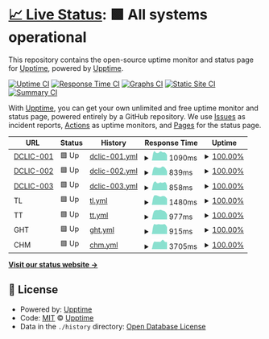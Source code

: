 # [📈 Live Status](https://upptime.github.io/upptime): <!--live status--> **🟩 All systems operational**

This repository contains the open-source uptime monitor and status page for [Upptime](https://upptime.js.org), powered by [Upptime](https://github.com/upptime/upptime).

[![Uptime CI](https://github.com/EmbDclic/upptime/workflows/Uptime%20CI/badge.svg)](https://github.com/upptime/upptime/actions?query=workflow%3A%22Uptime+CI%22)
[![Response Time CI](https://github.com/EmbDclic/upptime/workflows/Response%20Time%20CI/badge.svg)](https://github.com/upptime/upptime/actions?query=workflow%3A%22Response+Time+CI%22)
[![Graphs CI](https://github.com/EmbDclic/upptime/workflows/Graphs%20CI/badge.svg)](https://github.com/upptime/upptime/actions?query=workflow%3A%22Graphs+CI%22)
[![Static Site CI](https://github.com/EmbDclic/upptime/workflows/Static%20Site%20CI/badge.svg)](https://github.com/upptime/upptime/actions?query=workflow%3A%22Static+Site+CI%22)
[![Summary CI](https://github.com/EmbDclic/upptime/workflows/Summary%20CI/badge.svg)](https://github.com/upptime/upptime/actions?query=workflow%3A%22Summary+CI%22)

With [Upptime](https://upptime.js.org), you can get your own unlimited and free uptime monitor and status page, powered entirely by a GitHub repository. We use [Issues](https://github.com/upptime/upptime/issues) as incident reports, [Actions](https://github.com/upptime/upptime/actions) as uptime monitors, and [Pages](https://upptime.github.io/upptime) for the status page.

<!--start: status pages-->
<!-- This summary is generated by Upptime (https://github.com/upptime/upptime) -->
<!-- Do not edit this manually, your changes will be overwritten -->
<!-- prettier-ignore -->
| URL | Status | History | Response Time | Uptime |
| --- | ------ | ------- | ------------- | ------ |
| <img alt="" src="https://favicons.githubusercontent.com/www.dclic.info" height="13"> [DCLIC-001](https://www.dclic.info) | 🟩 Up | [dclic-001.yml](https://github.com/EmbDclic/upptime/commits/HEAD/history/dclic-001.yml) | <details><summary><img alt="Response time graph" src="./graphs/dclic-001/response-time-week.png" height="20"> 1090ms</summary><br><a href="https://EmbDclic.github.io/upptime/history/dclic-001"><img alt="Response time 952" src="https://img.shields.io/endpoint?url=https%3A%2F%2Fraw.githubusercontent.com%2FEmbDclic%2Fupptime%2FHEAD%2Fapi%2Fdclic-001%2Fresponse-time.json"></a><br><a href="https://EmbDclic.github.io/upptime/history/dclic-001"><img alt="24-hour response time 772" src="https://img.shields.io/endpoint?url=https%3A%2F%2Fraw.githubusercontent.com%2FEmbDclic%2Fupptime%2FHEAD%2Fapi%2Fdclic-001%2Fresponse-time-day.json"></a><br><a href="https://EmbDclic.github.io/upptime/history/dclic-001"><img alt="7-day response time 1090" src="https://img.shields.io/endpoint?url=https%3A%2F%2Fraw.githubusercontent.com%2FEmbDclic%2Fupptime%2FHEAD%2Fapi%2Fdclic-001%2Fresponse-time-week.json"></a><br><a href="https://EmbDclic.github.io/upptime/history/dclic-001"><img alt="30-day response time 896" src="https://img.shields.io/endpoint?url=https%3A%2F%2Fraw.githubusercontent.com%2FEmbDclic%2Fupptime%2FHEAD%2Fapi%2Fdclic-001%2Fresponse-time-month.json"></a><br><a href="https://EmbDclic.github.io/upptime/history/dclic-001"><img alt="1-year response time 952" src="https://img.shields.io/endpoint?url=https%3A%2F%2Fraw.githubusercontent.com%2FEmbDclic%2Fupptime%2FHEAD%2Fapi%2Fdclic-001%2Fresponse-time-year.json"></a></details> | <details><summary><a href="https://EmbDclic.github.io/upptime/history/dclic-001">100.00%</a></summary><a href="https://EmbDclic.github.io/upptime/history/dclic-001"><img alt="All-time uptime 98.48%" src="https://img.shields.io/endpoint?url=https%3A%2F%2Fraw.githubusercontent.com%2FEmbDclic%2Fupptime%2FHEAD%2Fapi%2Fdclic-001%2Fuptime.json"></a><br><a href="https://EmbDclic.github.io/upptime/history/dclic-001"><img alt="24-hour uptime 100.00%" src="https://img.shields.io/endpoint?url=https%3A%2F%2Fraw.githubusercontent.com%2FEmbDclic%2Fupptime%2FHEAD%2Fapi%2Fdclic-001%2Fuptime-day.json"></a><br><a href="https://EmbDclic.github.io/upptime/history/dclic-001"><img alt="7-day uptime 100.00%" src="https://img.shields.io/endpoint?url=https%3A%2F%2Fraw.githubusercontent.com%2FEmbDclic%2Fupptime%2FHEAD%2Fapi%2Fdclic-001%2Fuptime-week.json"></a><br><a href="https://EmbDclic.github.io/upptime/history/dclic-001"><img alt="30-day uptime 100.00%" src="https://img.shields.io/endpoint?url=https%3A%2F%2Fraw.githubusercontent.com%2FEmbDclic%2Fupptime%2FHEAD%2Fapi%2Fdclic-001%2Fuptime-month.json"></a><br><a href="https://EmbDclic.github.io/upptime/history/dclic-001"><img alt="1-year uptime 98.48%" src="https://img.shields.io/endpoint?url=https%3A%2F%2Fraw.githubusercontent.com%2FEmbDclic%2Fupptime%2FHEAD%2Fapi%2Fdclic-001%2Fuptime-year.json"></a></details>
| <img alt="" src="https://favicons.githubusercontent.com/dclic.ovh" height="13"> [DCLIC-002](https://dclic.ovh) | 🟩 Up | [dclic-002.yml](https://github.com/EmbDclic/upptime/commits/HEAD/history/dclic-002.yml) | <details><summary><img alt="Response time graph" src="./graphs/dclic-002/response-time-week.png" height="20"> 839ms</summary><br><a href="https://EmbDclic.github.io/upptime/history/dclic-002"><img alt="Response time 780" src="https://img.shields.io/endpoint?url=https%3A%2F%2Fraw.githubusercontent.com%2FEmbDclic%2Fupptime%2FHEAD%2Fapi%2Fdclic-002%2Fresponse-time.json"></a><br><a href="https://EmbDclic.github.io/upptime/history/dclic-002"><img alt="24-hour response time 449" src="https://img.shields.io/endpoint?url=https%3A%2F%2Fraw.githubusercontent.com%2FEmbDclic%2Fupptime%2FHEAD%2Fapi%2Fdclic-002%2Fresponse-time-day.json"></a><br><a href="https://EmbDclic.github.io/upptime/history/dclic-002"><img alt="7-day response time 839" src="https://img.shields.io/endpoint?url=https%3A%2F%2Fraw.githubusercontent.com%2FEmbDclic%2Fupptime%2FHEAD%2Fapi%2Fdclic-002%2Fresponse-time-week.json"></a><br><a href="https://EmbDclic.github.io/upptime/history/dclic-002"><img alt="30-day response time 690" src="https://img.shields.io/endpoint?url=https%3A%2F%2Fraw.githubusercontent.com%2FEmbDclic%2Fupptime%2FHEAD%2Fapi%2Fdclic-002%2Fresponse-time-month.json"></a><br><a href="https://EmbDclic.github.io/upptime/history/dclic-002"><img alt="1-year response time 780" src="https://img.shields.io/endpoint?url=https%3A%2F%2Fraw.githubusercontent.com%2FEmbDclic%2Fupptime%2FHEAD%2Fapi%2Fdclic-002%2Fresponse-time-year.json"></a></details> | <details><summary><a href="https://EmbDclic.github.io/upptime/history/dclic-002">100.00%</a></summary><a href="https://EmbDclic.github.io/upptime/history/dclic-002"><img alt="All-time uptime 100.00%" src="https://img.shields.io/endpoint?url=https%3A%2F%2Fraw.githubusercontent.com%2FEmbDclic%2Fupptime%2FHEAD%2Fapi%2Fdclic-002%2Fuptime.json"></a><br><a href="https://EmbDclic.github.io/upptime/history/dclic-002"><img alt="24-hour uptime 100.00%" src="https://img.shields.io/endpoint?url=https%3A%2F%2Fraw.githubusercontent.com%2FEmbDclic%2Fupptime%2FHEAD%2Fapi%2Fdclic-002%2Fuptime-day.json"></a><br><a href="https://EmbDclic.github.io/upptime/history/dclic-002"><img alt="7-day uptime 100.00%" src="https://img.shields.io/endpoint?url=https%3A%2F%2Fraw.githubusercontent.com%2FEmbDclic%2Fupptime%2FHEAD%2Fapi%2Fdclic-002%2Fuptime-week.json"></a><br><a href="https://EmbDclic.github.io/upptime/history/dclic-002"><img alt="30-day uptime 100.00%" src="https://img.shields.io/endpoint?url=https%3A%2F%2Fraw.githubusercontent.com%2FEmbDclic%2Fupptime%2FHEAD%2Fapi%2Fdclic-002%2Fuptime-month.json"></a><br><a href="https://EmbDclic.github.io/upptime/history/dclic-002"><img alt="1-year uptime 100.00%" src="https://img.shields.io/endpoint?url=https%3A%2F%2Fraw.githubusercontent.com%2FEmbDclic%2Fupptime%2FHEAD%2Fapi%2Fdclic-002%2Fuptime-year.json"></a></details>
| <img alt="" src="https://favicons.githubusercontent.com/dclic-003.ovh" height="13"> [DCLIC-003](https://dclic-003.ovh) | 🟩 Up | [dclic-003.yml](https://github.com/EmbDclic/upptime/commits/HEAD/history/dclic-003.yml) | <details><summary><img alt="Response time graph" src="./graphs/dclic-003/response-time-week.png" height="20"> 858ms</summary><br><a href="https://EmbDclic.github.io/upptime/history/dclic-003"><img alt="Response time 685" src="https://img.shields.io/endpoint?url=https%3A%2F%2Fraw.githubusercontent.com%2FEmbDclic%2Fupptime%2FHEAD%2Fapi%2Fdclic-003%2Fresponse-time.json"></a><br><a href="https://EmbDclic.github.io/upptime/history/dclic-003"><img alt="24-hour response time 526" src="https://img.shields.io/endpoint?url=https%3A%2F%2Fraw.githubusercontent.com%2FEmbDclic%2Fupptime%2FHEAD%2Fapi%2Fdclic-003%2Fresponse-time-day.json"></a><br><a href="https://EmbDclic.github.io/upptime/history/dclic-003"><img alt="7-day response time 858" src="https://img.shields.io/endpoint?url=https%3A%2F%2Fraw.githubusercontent.com%2FEmbDclic%2Fupptime%2FHEAD%2Fapi%2Fdclic-003%2Fresponse-time-week.json"></a><br><a href="https://EmbDclic.github.io/upptime/history/dclic-003"><img alt="30-day response time 656" src="https://img.shields.io/endpoint?url=https%3A%2F%2Fraw.githubusercontent.com%2FEmbDclic%2Fupptime%2FHEAD%2Fapi%2Fdclic-003%2Fresponse-time-month.json"></a><br><a href="https://EmbDclic.github.io/upptime/history/dclic-003"><img alt="1-year response time 685" src="https://img.shields.io/endpoint?url=https%3A%2F%2Fraw.githubusercontent.com%2FEmbDclic%2Fupptime%2FHEAD%2Fapi%2Fdclic-003%2Fresponse-time-year.json"></a></details> | <details><summary><a href="https://EmbDclic.github.io/upptime/history/dclic-003">100.00%</a></summary><a href="https://EmbDclic.github.io/upptime/history/dclic-003"><img alt="All-time uptime 100.00%" src="https://img.shields.io/endpoint?url=https%3A%2F%2Fraw.githubusercontent.com%2FEmbDclic%2Fupptime%2FHEAD%2Fapi%2Fdclic-003%2Fuptime.json"></a><br><a href="https://EmbDclic.github.io/upptime/history/dclic-003"><img alt="24-hour uptime 100.00%" src="https://img.shields.io/endpoint?url=https%3A%2F%2Fraw.githubusercontent.com%2FEmbDclic%2Fupptime%2FHEAD%2Fapi%2Fdclic-003%2Fuptime-day.json"></a><br><a href="https://EmbDclic.github.io/upptime/history/dclic-003"><img alt="7-day uptime 100.00%" src="https://img.shields.io/endpoint?url=https%3A%2F%2Fraw.githubusercontent.com%2FEmbDclic%2Fupptime%2FHEAD%2Fapi%2Fdclic-003%2Fuptime-week.json"></a><br><a href="https://EmbDclic.github.io/upptime/history/dclic-003"><img alt="30-day uptime 100.00%" src="https://img.shields.io/endpoint?url=https%3A%2F%2Fraw.githubusercontent.com%2FEmbDclic%2Fupptime%2FHEAD%2Fapi%2Fdclic-003%2Fuptime-month.json"></a><br><a href="https://EmbDclic.github.io/upptime/history/dclic-003"><img alt="1-year uptime 100.00%" src="https://img.shields.io/endpoint?url=https%3A%2F%2Fraw.githubusercontent.com%2FEmbDclic%2Fupptime%2FHEAD%2Fapi%2Fdclic-003%2Fuptime-year.json"></a></details>
| <img alt="" src="https://favicons.githubusercontent.com/null" height="13"> TL | 🟩 Up | [tl.yml](https://github.com/EmbDclic/upptime/commits/HEAD/history/tl.yml) | <details><summary><img alt="Response time graph" src="./graphs/tl/response-time-week.png" height="20"> 1480ms</summary><br><a href="https://EmbDclic.github.io/upptime/history/tl"><img alt="Response time 1134" src="https://img.shields.io/endpoint?url=https%3A%2F%2Fraw.githubusercontent.com%2FEmbDclic%2Fupptime%2FHEAD%2Fapi%2Ftl%2Fresponse-time.json"></a><br><a href="https://EmbDclic.github.io/upptime/history/tl"><img alt="24-hour response time 1066" src="https://img.shields.io/endpoint?url=https%3A%2F%2Fraw.githubusercontent.com%2FEmbDclic%2Fupptime%2FHEAD%2Fapi%2Ftl%2Fresponse-time-day.json"></a><br><a href="https://EmbDclic.github.io/upptime/history/tl"><img alt="7-day response time 1480" src="https://img.shields.io/endpoint?url=https%3A%2F%2Fraw.githubusercontent.com%2FEmbDclic%2Fupptime%2FHEAD%2Fapi%2Ftl%2Fresponse-time-week.json"></a><br><a href="https://EmbDclic.github.io/upptime/history/tl"><img alt="30-day response time 1174" src="https://img.shields.io/endpoint?url=https%3A%2F%2Fraw.githubusercontent.com%2FEmbDclic%2Fupptime%2FHEAD%2Fapi%2Ftl%2Fresponse-time-month.json"></a><br><a href="https://EmbDclic.github.io/upptime/history/tl"><img alt="1-year response time 1134" src="https://img.shields.io/endpoint?url=https%3A%2F%2Fraw.githubusercontent.com%2FEmbDclic%2Fupptime%2FHEAD%2Fapi%2Ftl%2Fresponse-time-year.json"></a></details> | <details><summary><a href="https://EmbDclic.github.io/upptime/history/tl">100.00%</a></summary><a href="https://EmbDclic.github.io/upptime/history/tl"><img alt="All-time uptime 98.48%" src="https://img.shields.io/endpoint?url=https%3A%2F%2Fraw.githubusercontent.com%2FEmbDclic%2Fupptime%2FHEAD%2Fapi%2Ftl%2Fuptime.json"></a><br><a href="https://EmbDclic.github.io/upptime/history/tl"><img alt="24-hour uptime 100.00%" src="https://img.shields.io/endpoint?url=https%3A%2F%2Fraw.githubusercontent.com%2FEmbDclic%2Fupptime%2FHEAD%2Fapi%2Ftl%2Fuptime-day.json"></a><br><a href="https://EmbDclic.github.io/upptime/history/tl"><img alt="7-day uptime 100.00%" src="https://img.shields.io/endpoint?url=https%3A%2F%2Fraw.githubusercontent.com%2FEmbDclic%2Fupptime%2FHEAD%2Fapi%2Ftl%2Fuptime-week.json"></a><br><a href="https://EmbDclic.github.io/upptime/history/tl"><img alt="30-day uptime 100.00%" src="https://img.shields.io/endpoint?url=https%3A%2F%2Fraw.githubusercontent.com%2FEmbDclic%2Fupptime%2FHEAD%2Fapi%2Ftl%2Fuptime-month.json"></a><br><a href="https://EmbDclic.github.io/upptime/history/tl"><img alt="1-year uptime 98.48%" src="https://img.shields.io/endpoint?url=https%3A%2F%2Fraw.githubusercontent.com%2FEmbDclic%2Fupptime%2FHEAD%2Fapi%2Ftl%2Fuptime-year.json"></a></details>
| <img alt="" src="https://favicons.githubusercontent.com/null" height="13"> TT | 🟩 Up | [tt.yml](https://github.com/EmbDclic/upptime/commits/HEAD/history/tt.yml) | <details><summary><img alt="Response time graph" src="./graphs/tt/response-time-week.png" height="20"> 977ms</summary><br><a href="https://EmbDclic.github.io/upptime/history/tt"><img alt="Response time 853" src="https://img.shields.io/endpoint?url=https%3A%2F%2Fraw.githubusercontent.com%2FEmbDclic%2Fupptime%2FHEAD%2Fapi%2Ftt%2Fresponse-time.json"></a><br><a href="https://EmbDclic.github.io/upptime/history/tt"><img alt="24-hour response time 588" src="https://img.shields.io/endpoint?url=https%3A%2F%2Fraw.githubusercontent.com%2FEmbDclic%2Fupptime%2FHEAD%2Fapi%2Ftt%2Fresponse-time-day.json"></a><br><a href="https://EmbDclic.github.io/upptime/history/tt"><img alt="7-day response time 977" src="https://img.shields.io/endpoint?url=https%3A%2F%2Fraw.githubusercontent.com%2FEmbDclic%2Fupptime%2FHEAD%2Fapi%2Ftt%2Fresponse-time-week.json"></a><br><a href="https://EmbDclic.github.io/upptime/history/tt"><img alt="30-day response time 890" src="https://img.shields.io/endpoint?url=https%3A%2F%2Fraw.githubusercontent.com%2FEmbDclic%2Fupptime%2FHEAD%2Fapi%2Ftt%2Fresponse-time-month.json"></a><br><a href="https://EmbDclic.github.io/upptime/history/tt"><img alt="1-year response time 853" src="https://img.shields.io/endpoint?url=https%3A%2F%2Fraw.githubusercontent.com%2FEmbDclic%2Fupptime%2FHEAD%2Fapi%2Ftt%2Fresponse-time-year.json"></a></details> | <details><summary><a href="https://EmbDclic.github.io/upptime/history/tt">100.00%</a></summary><a href="https://EmbDclic.github.io/upptime/history/tt"><img alt="All-time uptime 98.47%" src="https://img.shields.io/endpoint?url=https%3A%2F%2Fraw.githubusercontent.com%2FEmbDclic%2Fupptime%2FHEAD%2Fapi%2Ftt%2Fuptime.json"></a><br><a href="https://EmbDclic.github.io/upptime/history/tt"><img alt="24-hour uptime 100.00%" src="https://img.shields.io/endpoint?url=https%3A%2F%2Fraw.githubusercontent.com%2FEmbDclic%2Fupptime%2FHEAD%2Fapi%2Ftt%2Fuptime-day.json"></a><br><a href="https://EmbDclic.github.io/upptime/history/tt"><img alt="7-day uptime 100.00%" src="https://img.shields.io/endpoint?url=https%3A%2F%2Fraw.githubusercontent.com%2FEmbDclic%2Fupptime%2FHEAD%2Fapi%2Ftt%2Fuptime-week.json"></a><br><a href="https://EmbDclic.github.io/upptime/history/tt"><img alt="30-day uptime 100.00%" src="https://img.shields.io/endpoint?url=https%3A%2F%2Fraw.githubusercontent.com%2FEmbDclic%2Fupptime%2FHEAD%2Fapi%2Ftt%2Fuptime-month.json"></a><br><a href="https://EmbDclic.github.io/upptime/history/tt"><img alt="1-year uptime 98.47%" src="https://img.shields.io/endpoint?url=https%3A%2F%2Fraw.githubusercontent.com%2FEmbDclic%2Fupptime%2FHEAD%2Fapi%2Ftt%2Fuptime-year.json"></a></details>
| <img alt="" src="https://favicons.githubusercontent.com/null" height="13"> GHT | 🟩 Up | [ght.yml](https://github.com/EmbDclic/upptime/commits/HEAD/history/ght.yml) | <details><summary><img alt="Response time graph" src="./graphs/ght/response-time-week.png" height="20"> 915ms</summary><br><a href="https://EmbDclic.github.io/upptime/history/ght"><img alt="Response time 860" src="https://img.shields.io/endpoint?url=https%3A%2F%2Fraw.githubusercontent.com%2FEmbDclic%2Fupptime%2FHEAD%2Fapi%2Fght%2Fresponse-time.json"></a><br><a href="https://EmbDclic.github.io/upptime/history/ght"><img alt="24-hour response time 683" src="https://img.shields.io/endpoint?url=https%3A%2F%2Fraw.githubusercontent.com%2FEmbDclic%2Fupptime%2FHEAD%2Fapi%2Fght%2Fresponse-time-day.json"></a><br><a href="https://EmbDclic.github.io/upptime/history/ght"><img alt="7-day response time 915" src="https://img.shields.io/endpoint?url=https%3A%2F%2Fraw.githubusercontent.com%2FEmbDclic%2Fupptime%2FHEAD%2Fapi%2Fght%2Fresponse-time-week.json"></a><br><a href="https://EmbDclic.github.io/upptime/history/ght"><img alt="30-day response time 804" src="https://img.shields.io/endpoint?url=https%3A%2F%2Fraw.githubusercontent.com%2FEmbDclic%2Fupptime%2FHEAD%2Fapi%2Fght%2Fresponse-time-month.json"></a><br><a href="https://EmbDclic.github.io/upptime/history/ght"><img alt="1-year response time 860" src="https://img.shields.io/endpoint?url=https%3A%2F%2Fraw.githubusercontent.com%2FEmbDclic%2Fupptime%2FHEAD%2Fapi%2Fght%2Fresponse-time-year.json"></a></details> | <details><summary><a href="https://EmbDclic.github.io/upptime/history/ght">100.00%</a></summary><a href="https://EmbDclic.github.io/upptime/history/ght"><img alt="All-time uptime 98.47%" src="https://img.shields.io/endpoint?url=https%3A%2F%2Fraw.githubusercontent.com%2FEmbDclic%2Fupptime%2FHEAD%2Fapi%2Fght%2Fuptime.json"></a><br><a href="https://EmbDclic.github.io/upptime/history/ght"><img alt="24-hour uptime 100.00%" src="https://img.shields.io/endpoint?url=https%3A%2F%2Fraw.githubusercontent.com%2FEmbDclic%2Fupptime%2FHEAD%2Fapi%2Fght%2Fuptime-day.json"></a><br><a href="https://EmbDclic.github.io/upptime/history/ght"><img alt="7-day uptime 100.00%" src="https://img.shields.io/endpoint?url=https%3A%2F%2Fraw.githubusercontent.com%2FEmbDclic%2Fupptime%2FHEAD%2Fapi%2Fght%2Fuptime-week.json"></a><br><a href="https://EmbDclic.github.io/upptime/history/ght"><img alt="30-day uptime 100.00%" src="https://img.shields.io/endpoint?url=https%3A%2F%2Fraw.githubusercontent.com%2FEmbDclic%2Fupptime%2FHEAD%2Fapi%2Fght%2Fuptime-month.json"></a><br><a href="https://EmbDclic.github.io/upptime/history/ght"><img alt="1-year uptime 98.47%" src="https://img.shields.io/endpoint?url=https%3A%2F%2Fraw.githubusercontent.com%2FEmbDclic%2Fupptime%2FHEAD%2Fapi%2Fght%2Fuptime-year.json"></a></details>
| <img alt="" src="https://favicons.githubusercontent.com/null" height="13"> CHM | 🟩 Up | [chm.yml](https://github.com/EmbDclic/upptime/commits/HEAD/history/chm.yml) | <details><summary><img alt="Response time graph" src="./graphs/chm/response-time-week.png" height="20"> 3705ms</summary><br><a href="https://EmbDclic.github.io/upptime/history/chm"><img alt="Response time 3373" src="https://img.shields.io/endpoint?url=https%3A%2F%2Fraw.githubusercontent.com%2FEmbDclic%2Fupptime%2FHEAD%2Fapi%2Fchm%2Fresponse-time.json"></a><br><a href="https://EmbDclic.github.io/upptime/history/chm"><img alt="24-hour response time 3407" src="https://img.shields.io/endpoint?url=https%3A%2F%2Fraw.githubusercontent.com%2FEmbDclic%2Fupptime%2FHEAD%2Fapi%2Fchm%2Fresponse-time-day.json"></a><br><a href="https://EmbDclic.github.io/upptime/history/chm"><img alt="7-day response time 3705" src="https://img.shields.io/endpoint?url=https%3A%2F%2Fraw.githubusercontent.com%2FEmbDclic%2Fupptime%2FHEAD%2Fapi%2Fchm%2Fresponse-time-week.json"></a><br><a href="https://EmbDclic.github.io/upptime/history/chm"><img alt="30-day response time 3472" src="https://img.shields.io/endpoint?url=https%3A%2F%2Fraw.githubusercontent.com%2FEmbDclic%2Fupptime%2FHEAD%2Fapi%2Fchm%2Fresponse-time-month.json"></a><br><a href="https://EmbDclic.github.io/upptime/history/chm"><img alt="1-year response time 3373" src="https://img.shields.io/endpoint?url=https%3A%2F%2Fraw.githubusercontent.com%2FEmbDclic%2Fupptime%2FHEAD%2Fapi%2Fchm%2Fresponse-time-year.json"></a></details> | <details><summary><a href="https://EmbDclic.github.io/upptime/history/chm">100.00%</a></summary><a href="https://EmbDclic.github.io/upptime/history/chm"><img alt="All-time uptime 98.47%" src="https://img.shields.io/endpoint?url=https%3A%2F%2Fraw.githubusercontent.com%2FEmbDclic%2Fupptime%2FHEAD%2Fapi%2Fchm%2Fuptime.json"></a><br><a href="https://EmbDclic.github.io/upptime/history/chm"><img alt="24-hour uptime 100.00%" src="https://img.shields.io/endpoint?url=https%3A%2F%2Fraw.githubusercontent.com%2FEmbDclic%2Fupptime%2FHEAD%2Fapi%2Fchm%2Fuptime-day.json"></a><br><a href="https://EmbDclic.github.io/upptime/history/chm"><img alt="7-day uptime 100.00%" src="https://img.shields.io/endpoint?url=https%3A%2F%2Fraw.githubusercontent.com%2FEmbDclic%2Fupptime%2FHEAD%2Fapi%2Fchm%2Fuptime-week.json"></a><br><a href="https://EmbDclic.github.io/upptime/history/chm"><img alt="30-day uptime 100.00%" src="https://img.shields.io/endpoint?url=https%3A%2F%2Fraw.githubusercontent.com%2FEmbDclic%2Fupptime%2FHEAD%2Fapi%2Fchm%2Fuptime-month.json"></a><br><a href="https://EmbDclic.github.io/upptime/history/chm"><img alt="1-year uptime 98.47%" src="https://img.shields.io/endpoint?url=https%3A%2F%2Fraw.githubusercontent.com%2FEmbDclic%2Fupptime%2FHEAD%2Fapi%2Fchm%2Fuptime-year.json"></a></details>

<!--end: status pages-->

[**Visit our status website →**](https://embdclic.github.io/upptime)

## 📄 License

- Powered by: [Upptime](https://github.com/upptime/upptime)
- Code: [MIT](./LICENSE) © [Upptime](https://upptime.js.org)
- Data in the `./history` directory: [Open Database License](https://opendatacommons.org/licenses/odbl/1-0/)
